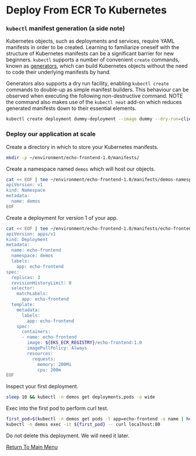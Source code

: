 # Deploy From ECR To Kubernetes

### `kubectl` manifest generation (a side note)

Kubernetes objects, such as deployments and services, require YAML manifests in order to be created.
Learning to familiarize oneself with the structure of Kubernetes manifests can be a significant barrier for new beginners.
`kubectl` supports a number of convenient `create` commands, known as [generators](https://kubernetes.io/docs/reference/kubectl/conventions/#generators), which can build Kubernetes objects without the need to code their underlying manifests by hand.

Generators also supports a dry run facility, enabling `kubectl create` commands to double-up as simple manifest builders.
This behaviour can be observed when executing the following non-destructive command.
NOTE the command also makes use of the `kubectl neat` add-on which reduces generated manifests down to their essential elements.
```bash
kubectl create deployment dummy-deployment --image dummy --dry-run=client -o yaml | kubectl neat
```

### Deploy our application at scale

Create a directory in which to store your Kubernetes manifests.
```bash
mkdir -p ~/environment/echo-frontend-1.0/manifests/
```

Create a namespace named `demos` which will host our objects.
```bash
cat << EOF | tee ~/environment/echo-frontend-1.0/manifests/demos-namespace.yaml | kubectl apply -f -
apiVersion: v1
kind: Namespace
metadata:
  name: demos
EOF
```

Create a deployment for version 1 of your app.
```bash
cat << EOF | tee ~/environment/echo-frontend-1.0/manifests/echo-frontend-deployment.yaml | kubectl apply -f -
apiVersion: apps/v1
kind: Deployment
metadata:
  name: echo-frontend
  namespace: demos
  labels:
    app: echo-frontend
spec:
  replicas: 3
  revisionHistoryLimit: 0
  selector:
    matchLabels:
      app: echo-frontend
  template:
    metadata:
      labels:
        app: echo-frontend
    spec:
      containers:
      - name: echo-frontend
        image: ${EKS_ECR_REGISTRY}/echo-frontend:1.0
        imagePullPolicy: Always
        resources:
          requests:
            memory: 200Mi
            cpu: 200m
EOF
```

Inspect your first deployment.
```bash
sleep 10 && kubectl -n demos get deployments,pods -o wide
```

Exec into the first pod to perform curl test.
```bash
first_pod=$(kubectl -n demos get pods -l app=echo-frontend -o name | head -1)
kubectl -n demos exec -it ${first_pod} -- curl localhost:80
```

Do not delete this deployment. We will need it later.

[Return To Main Menu](/README.md)
